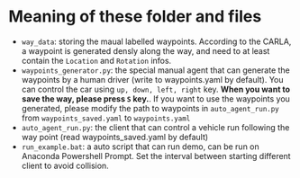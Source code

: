 # Meaning of these folder and files

* `way_data`:               storing the maual labelled waypoints. According to the CARLA, a waypoint is generated densly along the way, and need to at least contain the `Location` and `Rotation` infos.
* `waypoints_generator.py`: the special manual agent that can generate the waypoints by a human driver (write to waypoints.yaml by default). You can control the car using `up, down, left, right` key. **When you want to save the way, please press `S` key.**. If you want to use the waypoints you generated, please modify the path to waypoints in `auto_agent_run.py` from `waypoints_saved.yaml` to `waypoints.yaml`
* `auto_agent_run.py`:      the client that can control a vehicle run following the way point (read waypoints_saved.yaml by default)
* `run_example.bat`:        a auto script that can run demo, can be run on Anaconda Powershell Prompt. Set the interval between starting different client to avoid collision.


